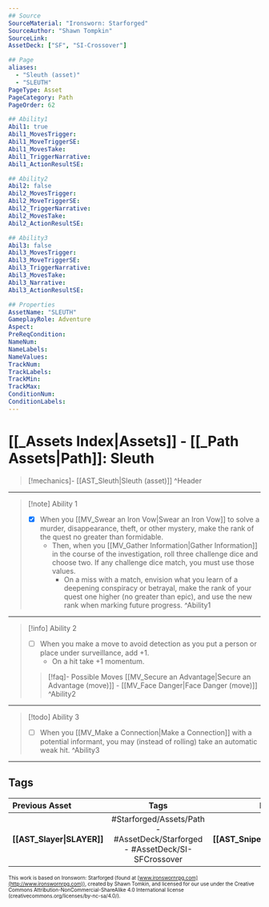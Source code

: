 ```yaml
---
## Source
SourceMaterial: "Ironsworn: Starforged"
SourceAuthor: "Shawn Tompkin"
SourceLink: 
AssetDeck: ["SF", "SI-Crossover"]

## Page
aliases:
  - "Sleuth (asset)"
  - "SLEUTH"
PageType: Asset
PageCategory: Path
PageOrder: 62

## Ability1
Abil1: true
Abil1_MovesTrigger:
Abil1_MoveTriggerSE:
Abil1_MovesTake:
Abil1_TriggerNarrative:
Abil1_ActionResultSE:

## Ability2
Abil2: false
Abil2_MovesTrigger:
Abil2_MoveTriggerSE:
Abil2_TriggerNarrative:
Abil2_MovesTake:
Abil2_ActionResultSE:

## Ability3
Abil3: false
Abil3_MovesTrigger:
Abil3_MoveTriggerSE:
Abil3_TriggerNarrative:
Abil3_MovesTake:
Abil3_Narrative:
Abil3_ActionResultSE:

## Properties
AssetName: "SLEUTH"
GameplayRole: Adventure
Aspect:
PreReqCondition: 
NameNum:
NameLabels:
NameValues:
TrackNum:
TrackLabels:
TrackMin:
TrackMax:
ConditionNum:
ConditionLabels:
---
```

# [[_Assets Index|Assets]] - [[_Path Assets|Path]]: Sleuth
> [!mechanics]- [[AST_Sleuth|Sleuth (asset)]] ^Header
___
> [!note] Ability 1
> - [x] When you [[MV_Swear an Iron Vow|Swear an Iron Vow]] to solve a murder, disappearance, theft, or other mystery, make the rank of the quest no greater than formidable. 
> 	- Then, when you [[MV_Gather Information|Gather Information]] in the course of the investigation, roll three challenge dice and choose two. If any challenge dice match, you must use those values. 
> 		- On a miss with a match, envision what you learn of a deepening conspiracy or betrayal, make the rank of your quest one higher (no greater than epic), and use the new rank when marking future progress. ^Ability1
___
> [!info] Ability 2
> - [ ] When you make a move to avoid detection as you put a person or place under surveillance, add +1.
> 	- On a hit take +1 momentum.
> > [!faq]- Possible Moves
> > [[MV_Secure an Advantage|Secure an Advantage (move)]] - [[MV_Face Danger|Face Danger (move)]] ^Ability2
___
> [!todo] Ability 3
> - [ ] When you [[MV_Make a Connection|Make a Connection]] with a potential informant, you may (instead of rolling) take an automatic weak hit. ^Ability3
___

## Tags
| Previous Asset | Tags | Next Asset |
| :--- | :---: | ---: |
| **[[AST_Slayer\|SLAYER]]** | #Starforged/Assets/Path - #AssetDeck/Starforged - #AssetDeck/SI-SFCrossover | **[[AST_Sniper\|SNIPER]]** |

<font size=-2>This work is based on Ironsworn: Starforged (found at [www.ironswornrpg.com](http://www.ironswornrpg.com)), created by Shawn Tomkin, and licensed for our use under the Creative Commons Attribution-NonCommercial-ShareAlike 4.0 International license  (creativecommons.org/licenses/by-nc-sa/4.0/).</font>